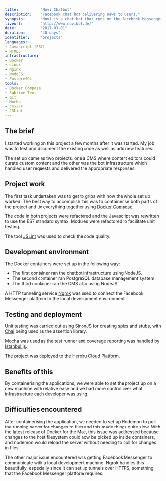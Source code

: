 ```yaml
---
title: 			"Novi Chatbot"
description:	"Facebook chat bot delivering news to users."
synopsis:		"Novi is a chat bot that runs on the Facebook Messenger platform and delivers news content to its users on request or at scheduled daily intervals."
liveurl:		"http://www.novibot.de/"
date:			"2017-03-01"
duration:		"40 days"
identifier:		"projects"
languages: 		
- Javascript (ES7)
- HTML5
infrastructure: 
- Docker
- Linux
- Nginx
- NodeJS
- PostgreSQL
tools:
- Docker Compose
- Sublime Text
- Git
- Mocha
- ChaiJS
- JSLint
---
```


## The brief
I started working on this project a few months after it was started. My job was to test and document the existing code as well as add new features.

The set up came as two projects, one a CMS where content editors could curate custom content and the other was the bot infrastructure which handled user requests and delivered the appropriate responses.

## Project work
The first task undertaken was to get to grips with how the whole set up worked. The best way to accomplish this was to containerise both parts of the project and tie everything together using [Docker Compose](https://docs.docker.com/compose/).

The code in both projects were refactored and the Javascript was rewritten to use the ES7 standard syntax. Modules were refactored to facilitate unit testing.

The tool [JSLint](http://www.jslint.com/) was used to check the code quality.

## Development environment
The Docker containers were set up in the following way:

- The first container ran the chatbot infrastructure using NodeJS.
- The second container ran PostgreSQL database management system.
- The third container ran the CMS also using NodeJS.

A HTTP tunneling service [Ngrok](https://ngrok.com/) was used to connect the Facebook Messenger platform to the local development environment.

## Testing and deployment 
Unit testing was carried out using [SinonJS](http://sinonjs.org/) for creating spies and stubs, with [Chai](http://chaijs.com/) being used as the assertion library. 

[Mocha](https://mochajs.org/) was used as the test runner and coverage reporting was handled by [Istanbul.js](https://istanbul.js.org/).

The project was deployed to the [Heroku Cloud Platform](https://www.heroku.com/).

## Benefits of this
By containerising the applications, we were able to set the project up on a new machine with relative ease and we had more control over what infrastructure each developer was using.

## Difficulties encountered
After containerising the application, we needed to set up Nodemon to poll the running server for changes to files and this made things quite slow. With the latest release of Docker for the Mac, this issue was addressed because changes to the host filesystem could now be picked up inside containers, and nodemon would reload the server without needing to poll for changes in files.

The other major issue encountered was getting Facebook Messenger to communicate with a local development machine. Ngrok handles this beautifully, especially since it can set up tunnels over HTTPS, something that the Facebook Messenger platform requires.